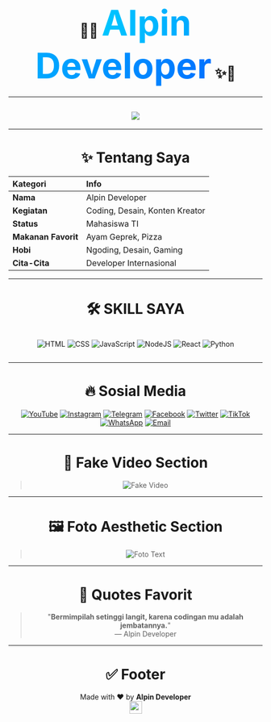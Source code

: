 <div align="center">

# 🎩✨ <span style="font-size:70px; background: linear-gradient(to right, #00c6ff, #0072ff); -webkit-background-clip: text; color: transparent;">Alpin Developer</span> ✨🎩

---

## <img src="https://readme-typing-svg.demolab.com?font=Fira+Code&size=40&duration=4000&pause=1000&color=8A2BE2&center=true&vCenter=true&width=1000&lines=Selamat+Datang+di+Profil+Alpin+Developer;Fullstack+Developer+dan+Content+Creator;Ahli+Desain+Web+dan+App;Berkarya+Tanpa+Batas;Mengubah+Ide+Menjadi+Nyata;Explore.+Create.+Inspire.">

---

# ✨ Tentang Saya

| Kategori | Info |
|:---|:---|
| **Nama** | Alpin Developer |
| **Kegiatan** | Coding, Desain, Konten Kreator |
| **Status** | Mahasiswa TI |
| **Makanan Favorit** | Ayam Geprek, Pizza |
| **Hobi** | Ngoding, Desain, Gaming |
| **Cita-Cita** | Developer Internasional |

---

# 🛠️ SKILL SAYA
<div style="display:flex; justify-content:center; gap:20px;">

![HTML](https://img.shields.io/badge/HTML-E34F26?style=for-the-badge&logo=html5&logoColor=white) 
![CSS](https://img.shields.io/badge/CSS-1572B6?style=for-the-badge&logo=css3&logoColor=white) 
![JavaScript](https://img.shields.io/badge/JavaScript-F7DF1E?style=for-the-badge&logo=javascript&logoColor=black) 
![NodeJS](https://img.shields.io/badge/Node.js-339933?style=for-the-badge&logo=nodedotjs&logoColor=white) 
![React](https://img.shields.io/badge/React-20232A?style=for-the-badge&logo=react&logoColor=61DAFB) 
![Python](https://img.shields.io/badge/Python-3776AB?style=for-the-badge&logo=python&logoColor=white) 

</div>

---

# 🔥 Sosial Media

[![YouTube](https://img.shields.io/badge/YouTube-FF0000?style=for-the-badge&logo=youtube&logoColor=white)](https://youtube.com/)
[![Instagram](https://img.shields.io/badge/Instagram-E4405F?style=for-the-badge&logo=instagram&logoColor=white)](https://instagram.com/)
[![Telegram](https://img.shields.io/badge/Telegram-2CA5E0?style=for-the-badge&logo=telegram&logoColor=white)](https://telegram.org/)
[![Facebook](https://img.shields.io/badge/Facebook-1877F2?style=for-the-badge&logo=facebook&logoColor=white)](https://facebook.com/)
[![Twitter](https://img.shields.io/badge/Twitter-1DA1F2?style=for-the-badge&logo=twitter&logoColor=white)](https://twitter.com/)
[![TikTok](https://img.shields.io/badge/TikTok-000000?style=for-the-badge&logo=tiktok&logoColor=white)](https://tiktok.com/)
[![WhatsApp](https://img.shields.io/badge/WhatsApp-25D366?style=for-the-badge&logo=whatsapp&logoColor=white)](https://wa.me/)
[![Email](https://img.shields.io/badge/Email-D14836?style=for-the-badge&logo=gmail&logoColor=white)](mailto:emailmu@gmail.com)

---

# 🎥 Fake Video Section

> ![Fake Video](https://media.giphy.com/media/3o6ZsYm5dI2lcW1mDu/giphy.gif)

---

# 🖼️ Foto Aesthetic Section

> ![Foto Text](https://media.giphy.com/media/xT9IgzoKnwFNmISR8I/giphy.gif)

---

# 🧠 Quotes Favorit

> "**Bermimpilah setinggi langit, karena codingan mu adalah jembatannya.**"  
> &mdash; Alpin Developer

---

# ✅ Footer

<div align="center">

Made with ❤️ by **Alpin Developer**  
<img src="https://upload.wikimedia.org/wikipedia/commons/e/e4/Twitter_Verified_Badge.svg" width="25"/>

</div>

</div>
